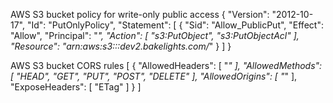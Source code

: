 
AWS S3 bucket policy for write-only public access
{
    "Version": "2012-10-17",
    "Id": "PutOnlyPolicy",
    "Statement": [
        {
            "Sid": "Allow_PublicPut",
            "Effect": "Allow",
            "Principal": "*",
            "Action": [
                "s3:PutObject",
                "s3:PutObjectAcl"
            ],
            "Resource": "arn:aws:s3:::dev2.bakelights.com/*"
        }
    ]
}

AWS S3 bucket CORS rules
[
    {
        "AllowedHeaders": [
            "*"
        ],
        "AllowedMethods": [
            "HEAD",
            "GET",
            "PUT",
            "POST",
            "DELETE"
        ],
        "AllowedOrigins": [
            "*"
        ],
        "ExposeHeaders": [
            "ETag"
        ]
    }
]